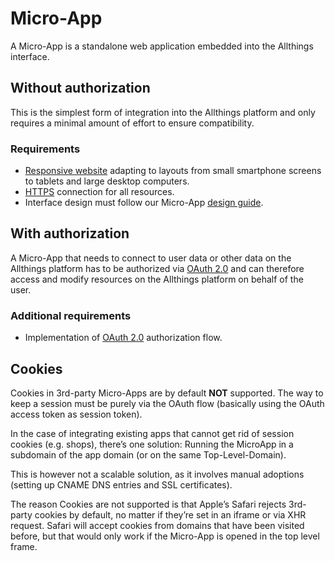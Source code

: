# Micro-App

A Micro-App is a standalone web application embedded into the Allthings
interface.

## Without authorization

This is the simplest form of integration into the Allthings platform and only
requires a minimal amount of effort to ensure compatibility.

### Requirements

* [Responsive website](https://en.wikipedia.org/wiki/Responsive_web_design)
adapting to layouts from small smartphone screens to tablets and large desktop
computers.
* [HTTPS](https://en.wikipedia.org/wiki/HTTPS) connection for all resources.
* Interface design must follow our Micro-App [design guide](design-guide/).

## With authorization

A Micro-App that needs to connect to user data or other data on the Allthings
platform has to be authorized via [OAuth 2.0](oauth.md) and can therefore access
and modify resources on the Allthings platform on behalf of the user.

### Additional requirements

* Implementation of [OAuth 2.0](oauth.md) authorization flow.

## Cookies

Cookies in 3rd-party Micro-Apps are by default **NOT** supported.
The way to keep a session must be purely via the OAuth flow (basically using 
the OAuth access token as session token).

In the case of integrating existing apps that cannot get rid of session cookies 
(e.g. shops), there’s one solution:
Running the MicroApp in a subdomain of the app domain (or on the same
Top-Level-Domain).

This is however not a scalable solution, as it involves manual adoptions
(setting up CNAME DNS entries and SSL certificates).

The reason Cookies are not supported is that Apple’s Safari rejects 3rd-party
cookies by default, no matter if they’re set in an iframe or via XHR request.
Safari will accept cookies from domains that have been visited before, but that
would only work if the Micro-App is opened in the top level frame.
